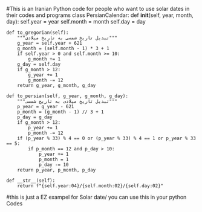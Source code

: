 #This is an Iranian Python code for people who want to use solar dates in their codes and programs
class PersianCalendar:
    def __init__(self, year, month, day):
        self.year = year
        self.month = month
        self.day = day

    def to_gregorian(self):
        """تبدیل تاریخ شمسی به تاریخ میلادی"""
        g_year = self.year + 621
        g_month = (self.month - 1) * 3 + 1
        if self.year > 0 and self.month >= 10:
            g_month += 1
        g_day = self.day
        if g_month > 12:
            g_year += 1
            g_month -= 12
        return g_year, g_month, g_day

    def to_persian(self, g_year, g_month, g_day):
        """تبدیل تاریخ میلادی به تاریخ شمسی"""
        p_year = g_year - 621
        p_month = (g_month - 1) // 3 + 1
        p_day = g_day
        if g_month > 12:
            p_year += 1
            p_month -= 12
        if (p_year % 33) % 4 == 0 or (p_year % 33) % 4 == 1 or p_year % 33 == 5:
            if p_month == 12 and p_day > 10:
                p_year += 1
                p_month = 1
                p_day -= 10
        return p_year, p_month, p_day

    def __str__(self):
        return f"{self.year:04}/{self.month:02}/{self.day:02}"
#this is just a EZ exampel for Solar date/ you can use this in your python Codes
